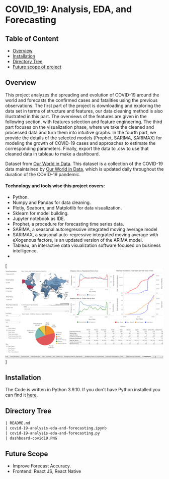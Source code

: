 # COVID_19: Analysis, EDA, and Forecasting

## Table of Content
  * [Overview](#overview)
  * [Installation](#installation)
  * [Directory Tree](#directory-tree)
  * [Future scope of project](#future-scope)

## Overview
This project analyzes the spreading and evolution of COVID-19 around the world and forecasts the confirmed cases and fatalities using the previous observations.
The first part of the project is downloading and exploring the data set in terms of structure and features, our data cleaning method is also illustrated in this part.
The overviews of the features are given in the following section, with features selection and feature engineering.
The third part focuses on the visualization phase, where we take the cleaned and processed data and turn them into intuitive graphs.
In the fourth part, we provide the details of the selected models (Prophet, SARIMA, SARIMAX) for modeling the growth of COVID-19 cases and approaches to estimate the corresponding parameters.
Finally, export the data to .csv to use that cleaned data in tableau to make a dashboard.

Dataset from [Our World in Data](https://github.com/owid/covid-19-data/tree/master/public/data). This dataset is a collection of the COVID-19 data maintained by [Our World in Data](https://ourworldindata.org/), which is updated daily throughout the duration of the COVID-19 pandemic. 

#### Technology and tools wise this project covers:
- Python.
- Numpy and Pandas for data cleaning.
- Plotly, Seaborn, and Matplotlib for data visualization.
- Sklearn for model building.
- Jupyter notebook as IDE.
- Prophet, a procedure for forecasting time series data.
- SARIMA, a seasonal autoregressive integrated moving average model
- SARIMAX, a seasonal auto-regressive integrated moving average with eXogenous factors, is an updated version of the ARIMA model.
- Tableau, an interactive data visualization software focused on business intelligence.
- 
[![](/dashboard-covid19.png)]

## Installation
The Code is written in Python 3.9.10. If you don't have Python installed you can find it [here](https://www.python.org/downloads/). 
## Directory Tree 
```
‎| README.md
‎| covid-19-analysis-eda-and-forecasting.ipynb
‎| covid-19-analysis-eda-and-forecasting.py
‎| dashboard-covid19.PNG
``` 

## Future Scope

* Improve Forecast Accuracy.
* Frontend: React JS, React Native